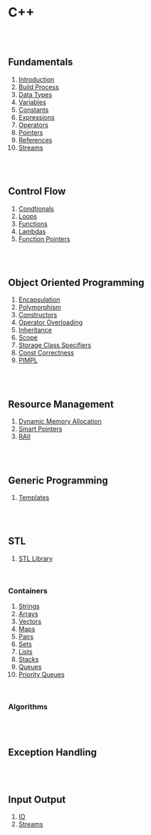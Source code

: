 # C++

<br>
<br>

## Fundamentals

1. [Introduction](./fundamentals/introduction.md)
1. [Build Process](./fundamentals/build-process.md)
1. [Data Types](./fundamentals/data-types.md)
1. [Variables](./fundamentals/variables.md)
1. [Constants](./fundamentals/constandts.md)
1. [Expressions](./fundamentals/expressions.md)
1. [Operators](./fundamentals/operators.md)
1. [Pointers](./fundamentals/pointers.md)
1. [References](./fundamentals/references.md)
1. [Streams](./fundamentals/stream.md)

<!-- REVIEW - move smart pointers and functon pointers to somewhere else -->

<br>
<br>

## Control Flow

1. [Condtionals](./control-flow/conditionals.md)
1. [Loops](./control-flow/loops.md)
1. [Functions](./control-flow/functions.md)
1. [Lambdas](./control-flow/lambdas.md)
1. [Function Pointers](./fundamentals/function-pointers.md)

<!-- REVIEW - move dynamic memory allocation to somewhere else -->

<br>
<br>

## Object Oriented Programming

1. [Encapsulation]()
1. [Polymorphism]()
1. [Constructors]()
1. [Operator Overloading]()
1. [Inheritance]()
1. [Scope]()
1. [Storage Class Specifiers]()
1. [Const Correctness]()
1. [PIMPL]()

<br>
<br>

## Resource Management

1. [Dynamic Memory Allocation](./control-flow/dynamic-memory-allocation.md)
1. [Smart Pointers](./fundamentals/smart-pointers.md)
1. [RAII]()

<br>
<br>

## Generic Programming

1. [Templates]()

<br>
<br>

## STL

1. [STL Library](./stl/stl.md)

<br>

### Containers

1. [Strings](./stl/containers/string.md)
1. [Arrays]()
1. [Vectors](./stl/containers/vectors.md)
1. [Maps](./stl/containers/map.md)
1. [Pairs]()
1. [Sets]()
1. [Lists]()
1. [Stacks]()
1. [Queues]()
1. [Priority Queues]()

<br>

### Algorithms

<br>
<br>

## Exception Handling

<br>
<br>

## Input Output

1. [IO](./io/io.md)
1. [Streams](./io/stream.md)

<br>
<br>
